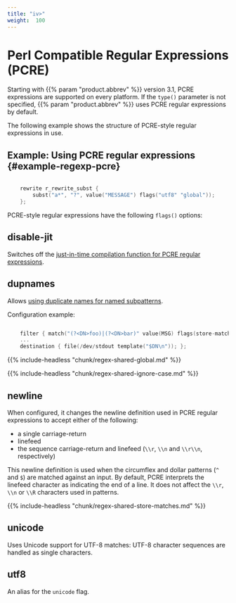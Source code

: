 ```yaml
---
title: "iv>"
weight:  100
---
```

<!-- DISCLAIMER: This file is based on the syslog-ng Open Source Edition documentation https://github.com/balabit/syslog-ng-ose-guides/commit/2f4a52ee61d1ea9ad27cb4f3168b95408fddfdf2 and is used under the terms of The syslog-ng Open Source Edition Documentation License. The file has been modified by Axoflow. -->

# Perl Compatible Regular Expressions (PCRE)

Starting with {{% param "product.abbrev" %}} version 3.1, PCRE expressions are supported on every platform. If the `type()` parameter is not specified, {{% param "product.abbrev" %}} uses PCRE regular expressions by default.

The following example shows the structure of PCRE-style regular expressions in use.


## Example: Using PCRE regular expressions {#example-regexp-pcre}

```c

    rewrite r_rewrite_subst {
        subst("a*", "?", value("MESSAGE") flags("utf8" "global"));  
    };

```


PCRE-style regular expressions have the following `flags()` options:


## disable-jit

Switches off the [just-in-time compilation function for PCRE regular expressions](https://www.pcre.org/current/doc/html/pcre2jit.html).



## dupnames

Allows [using duplicate names for named subpatterns](https://www.pcre.org/original/doc/html/pcrepattern.html#SEC16).

Configuration example:

```c

    filter { match("(?<DN>foo)|(?<DN>bar)" value(MSG) flags(store-matches, dupnames)); };
    ...
    destination { file(/dev/stdout template("$DN\n")); };

```


{{% include-headless "chunk/regex-shared-global.md" %}}

{{% include-headless "chunk/regex-shared-ignore-case.md" %}}


## newline

When configured, it changes the newline definition used in PCRE regular expressions to accept either of the following:

  - a single carriage-return
  - linefeed
  - the sequence carriage-return and linefeed (`\\r`, `\\n` and `\\r\\n`, respectively)

This newline definition is used when the circumflex and dollar patterns (`^` and `$`) are matched against an input. By default, PCRE interprets the linefeed character as indicating the end of a line. It does not affect the `\\r`, `\\n` or `\\R` characters used in patterns.


{{% include-headless "chunk/regex-shared-store-matches.md" %}}


## unicode

Uses Unicode support for UTF-8 matches: UTF-8 character sequences are handled as single characters.



## utf8

An alias for the `unicode` flag.


